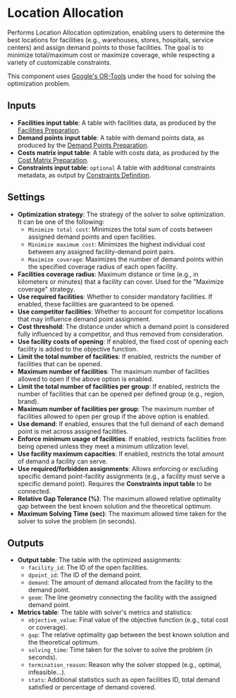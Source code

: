 # Location Allocation

Performs Location Allocation optimization, enabling users to determine the best locations for facilities (e.g., warehouses, stores, hospitals, service centers) and assign demand points to those facilities. The goal is to minimize total/maximum cost or maximize coverage, while respecting a variety of customizable constraints.

This component uses [Google's OR-Tools](https://developers.google.com/optimization) under the hood for solving the optimization problem.

## Inputs
- **Facilities input table**: A table with facilities data, as produced by the [Facilities Preparation](../../facilities/doc/README.md#outputs).
- **Demand points input table**: A table with demand points data, as produced by the [Demand Points Preparation](../../demandpoints/doc/README.md#outputs).
- **Costs matrix input table**: A table with costs data, as produced by the [Cost Matrix Preparation](../../costs/doc/README.md#outputs).
- **Constraints input table**: `optional` A table with additional constraints metadata, as output by [Constraints Definition](../../constraints/doc/README.md#outputs).

## Settings
- **Optimization strategy**: The strategy of the solver to solve optimization. It can be one of the following:
    - `Minimize total cost`: Minimizes the total sum of costs between assigned demand points and open facilities.
    - `Minimize maximum cost`: Minimizes the highest individual cost between any assigned facility-demand point pairs.
    - `Maximize coverage`: Maximizes the number of demand points within the specified coverage radius of each open facility.
- **Facilities coverage radius**: Maximum distance or time (e.g., in kilometers or minutes) that a facility can cover. Used for the "Maximize coverage" strategy.
- **Use required facilities**: Whether to consider mandatory facilities. If enabled, these facilities are guaranteed to be opened.
- **Use competitor facilities**: Whether to account for competitor locations that may influence demand point assignment.
- **Cost threshold**: The distance under which a demand point is considered fully influenced by a competitor, and thus removed from consideration.
- **Use facility costs of opening**: If enabled, the fixed cost of opening each facility is added to the objective function.
- **Limit the total number of facilities**: If enabled, restricts the number of facilities that can be opened.
- **Maximum number of facilities**: The maximum number of facilities allowed to open if the above option is enabled.
- **Limit the total number of facilities per group**: If enabled, restricts the number of facilities that can be opened per defined group (e.g., region, brand).
- **Maximum number of facilities per group**: The maximum number of facilities allowed to open per group if the above option is enabled.
- **Use demand**: If enabled, ensures that the full demand of each demand point is met across assigned facilities.
- **Enforce minimum usage of facilities**: If enabled, restricts facilities from being opened unless they meet a minimum utilization level.
- **Use facility maximum capacities**: If enabled, restricts the total amount of demand a facility can serve.
- **Use required/forbidden assignments**: Allows enforcing or excluding specific demand point-facility assignments (e.g., a facility must serve a specific demand point). Requires the **Constraints input table** to be connected.
- **Relative Gap Tolerance (%)**: The maximum allowed relative optimality gap between the best known solution and the theoretical optimum.
- **Maximum Solving Time (sec)**: The maximum allowed time taken for the solver to solve the problem (in seconds).

## Outputs
- **Output table**: The table with the optimized assignments: 
    - `facility_id`: The ID of the open facilities.
    - `dpoint_id`: The ID of the demand point.
    - `demand`: The amount of demand allocated from the facility to the demand point.
    - `geom`: The line geometry connecting the facility with the assigned demand point.
- **Metrics table**: The table with solver's metrics and statistics: 
    - `objective_value`: Final value of the objective function (e.g., total cost or coverage).
    - `gap`: The relative optimality gap between the best known solution and the theoretical optimum.
    - `solving_time`: Time taken for the solver to solve the problem (in seconds).
    - `termination_reason`: Reason why the solver stopped (e.g., optimal, infeasible...).
    - `stats`: Additional statistics such as open facilities ID, total demand satisfied or percentage of demand covered.